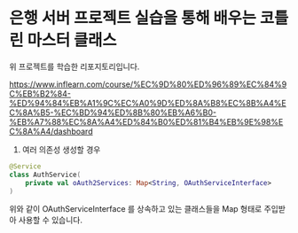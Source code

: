 # 은행 서버 프로젝트 실습을 통해 배우는 코틀린 마스터 클래스

위 프로젝트를 학습한 리포지토리입니다.

https://www.inflearn.com/course/%EC%9D%80%ED%96%89%EC%84%9C%EB%B2%84-%ED%94%84%EB%A1%9C%EC%A0%9D%ED%8A%B8%EC%8B%A4%EC%8A%B5-%EC%BD%94%ED%8B%80%EB%A6%B0-%EB%A7%88%EC%8A%A4%ED%84%B0%ED%81%B4%EB%9E%98%EC%8A%A4/dashboard


1. 여러 의존성 생성할 경우
```kotlin
@Service
class AuthService(
    private val oAuth2Services: Map<String, OAuthServiceInterface>
) 
```

위와 같이 OAuthServiceInterface 를 상속하고 있는 클래스들을 Map 형태로 주입받아 사용할 수 있습니다.